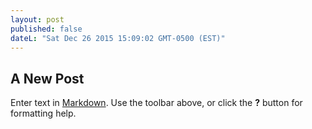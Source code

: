 ```yaml
---
layout: post
published: false
dateL: "Sat Dec 26 2015 15:09:02 GMT-0500 (EST)"
---
```


## A New Post

Enter text in [Markdown](http://daringfireball.net/projects/markdown/). Use the toolbar above, or click the **?** button for formatting help.
